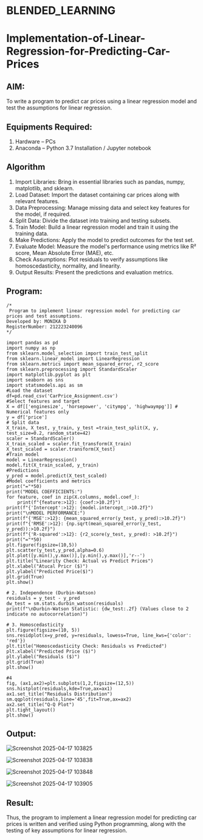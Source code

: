 # BLENDED_LEARNING
# Implementation-of-Linear-Regression-for-Predicting-Car-Prices
## AIM:
To write a program to predict car prices using a linear regression model and test the assumptions for linear regression.

## Equipments Required:
1. Hardware – PCs
2. Anaconda – Python 3.7 Installation / Jupyter notebook

## Algorithm
1. Import Libraries: Bring in essential libraries such as pandas, numpy, matplotlib, and sklearn.
2. Load Dataset: Import the dataset containing car prices along with relevant features.
3. Data Preprocessing: Manage missing data and select key features for the model, if required.
4. Split Data: Divide the dataset into training and testing subsets.
5. Train Model: Build a linear regression model and train it using the training data.
6. Make Predictions: Apply the model to predict outcomes for the test set.
7. Evaluate Model: Measure the model's performance using metrics like R² score, Mean Absolute Error (MAE), etc.
8. Check Assumptions: Plot residuals to verify assumptions like homoscedasticity, normality, and linearity.
9. Output Results: Present the predictions and evaluation metrics.
   
## Program:
```
/*
 Program to implement linear regression model for predicting car prices and test assumptions.
Developed by: MONIKA D
RegisterNumber: 212223240096 
*/
```
~~~
import pandas as pd
import numpy as np
from sklearn.model_selection import train_test_split
from sklearn.linear_model import LinearRegression
from sklearn.metrics import mean_squared_error, r2_score
from sklearn.preprocessing import StandardScaler
import matplotlib.pyplot as plt
import seaborn as sns
import statsmodels.api as sm
#Load the dataset
df=pd.read_csv('CarPrice_Assignment.csv')
#Select features and target
X = df[['enginesize', 'horsepower', 'citympg', 'highwaympg']] # Numerical features only
y = df['price']
# Split data
X_train, X_test, y_train, y_test =train_test_split(X, y, test_size=0.2, random_state=42)
scaler = StandardScaler()
X_train_scaled = scaler.fit_transform(X_train)
X_test_scaled = scaler.transform(X_test)
#Train model
model = LinearRegression()
model.fit(X_train_scaled, y_train)
#Predictions
y_pred = model.predict(X_test_scaled)
#Model coefficients and metrics
print("="*50)
print("MODEL COEFFICIENTS:")
for feature, coef in zip(X.columns, model.coef_):
    print(f"{feature:>12}: {coef:>10.2f}")
print(f"{'Intercept':>12}: {model.intercept_:>10.2f}")
print("\nMODEL PERFORMANCE:")
print(f"{'MSE':>12}: {mean_squared_error(y_test, y_pred):>10.2f}")
print(f"{'RMSE':>12}: {np.sqrt(mean_squared_error(y_test, y_pred)):>10.2f}")
print(f"{'R-squared':>12}: {r2_score(y_test, y_pred): >10.2f}")
print("="*50)
plt.figure(figsize=(10,5))
plt.scatter(y_test,y_pred,alpha=0.6)
plt.plot([y.min(),y.max()],[y.min(),y.max()],'r--')
plt.title("Linearity Check: Actual vs Predict Prices")
plt.xlabel("Atucal Pricr ($)")
plt.ylabel("Predicted Price($)")
plt.grid(True)
plt.show()

# 2. Independence (Durbin-Watson)
residuals = y_test - y_pred
dw_test = sm.stats.durbin_watson(residuals)
print(f"\nDurbin-Watson Statistic: {dw_test:.2f} (Values close to 2 indicate no autocorrelation)")

# 3. Homoscedasticity
plt.figure(figsize=(10, 5))
sns.residplot(x=y_pred, y=residuals, lowess=True, line_kws={'color': 'red'})
plt.title("Homoscedasticity Check: Residuals vs Predicted")
plt.xlabel("Predicted Price ($)")
plt.ylabel("Residuals ($)")
plt.grid(True)
plt.show()

#4
fig, (ax1,ax2)=plt.subplots(1,2,figsize=(12,5))
sns.histplot(residuals,kde=True,ax=ax1)
ax1.set_title("Residuals Distribution")
sm.qqplot(residuals,line='45',fit=True,ax=ax2)
ax2.set_title("Q-Q Plot")
plt.tight_layout()
plt.show()

~~~
## Output:
![Screenshot 2025-04-17 103825](https://github.com/user-attachments/assets/2829642a-b3e8-4cee-b93f-31d1340f19cf)

![Screenshot 2025-04-17 103838](https://github.com/user-attachments/assets/df2d21dc-7d26-4009-ae88-48048248fa82)

![Screenshot 2025-04-17 103848](https://github.com/user-attachments/assets/a4e4fb91-0f02-4303-b85a-e79f4b87f23b)

![Screenshot 2025-04-17 103905](https://github.com/user-attachments/assets/56761b1d-c238-443a-ae9a-bd656086db75)

## Result:
Thus, the program to implement a linear regression model for predicting car prices is written and verified using Python programming, along with the testing of key assumptions for linear regression.

